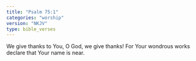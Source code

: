 ```yaml
---
title: "Psalm 75:1"
categories: "worship"
version: "NKJV"
type: bible_verses
---
```


We give thanks to You, O God, we give thanks!
For Your wondrous works declare that Your name is near.